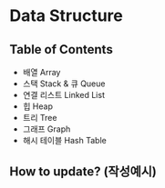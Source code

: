 # Data Structure

## Table of Contents

- 배열 Array
- 스택 Stack & 큐 Queue
- 연결 리스트 Linked List
- 힙 Heap
- 트리 Tree
- 그래프 Graph
- 해시 테이블 Hash Table

## How to update? (작성예시)
